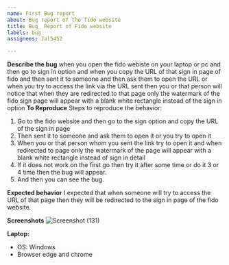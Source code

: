 ```yaml
---
name: First Bug report
about: Bug report of the fido website
title: Bug  Report of Fido website
labels: bug
assignees: Jal5452

---
```


**Describe the bug**
when you open the fido webiste on your laptop or pc and then go to sign in option and when you copy the URL of that sign in page of fido and then sent it to someone and then ask them to open the URL or when you try to access the link via the URL sent then you or that person will notice that when they are redirected to that page only the watermark of the fido sign page will appear with a blank white rectangle instead of the sign in option 
**To Reproduce**
Steps to reproduce the behavior:
1. Go to the fido website and then go to the sign option and copy the URL of the sign in page 
2. Then sent it to someone and ask them to open it or you try to open it 
3. When you or that person whom you sent the link try to open it and when redirected to page only the watermark of the page will appear with a blank white rectangle instead of sign in detail
4. If it does not work on the first go then try it after some time or do it 3 or 4 time then the bug will appear.
5. And then you can see the bug.

**Expected behavior**
I expected that when someone will try to access the URL of that page then they will be redirected to the sign in page of the fido website.

**Screenshots**
![Screenshot (131)](https://github.com/Jal5452/Jal-BugReports/assets/159478159/1a1ad941-9143-441c-a992-3a3838e5791a)

**Laptop:**
 - OS: Windows 
 - Browser edge and chrome
